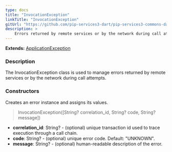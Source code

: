```yaml
---
type: docs
title: "InvocationException"
linkTitle: "InvocationException"
gitUrl: "https://github.com/pip-services3-dart/pip-services3-commons-dart"
description: >
    Errors returned by remote services or by the network during call attempts.
---
```


**Extends:** [ApplicationException](../application_exception)

### Description

The InvocationException class is used to manage errors returned by remote services or by the network during call attempts.

### Constructors
Creates an error instance and assigns its values.

> InvocationException([String? correlation_id, String? code, String? message])

- **correlation_id**: String? - (optional) unique transaction id used to trace execution through a call chain.
- **code**: String? - (optional) unique error code. Default: "UNKNOWN".
- **message**: String? - (optional) human-readable description of the error.

